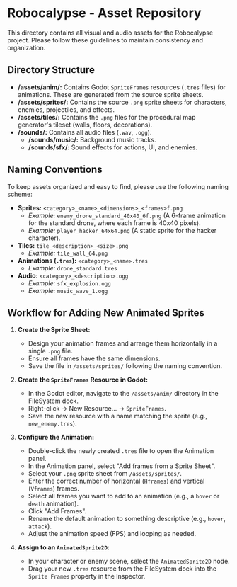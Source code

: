 # Robocalypse - Asset Repository

This directory contains all visual and audio assets for the Robocalypse project. Please follow these guidelines to maintain consistency and organization.

## Directory Structure

- **/assets/anim/:** Contains Godot `SpriteFrames` resources (`.tres` files) for animations. These are generated from the source sprite sheets.
- **/assets/sprites/:** Contains the source `.png` sprite sheets for characters, enemies, projectiles, and effects.
- **/assets/tiles/:** Contains the `.png` files for the procedural map generator's tileset (walls, floors, decorations).
- **/sounds/:** Contains all audio files (`.wav`, `.ogg`).
  - **/sounds/music/:** Background music tracks.
  - **/sounds/sfx/:** Sound effects for actions, UI, and enemies.

## Naming Conventions

To keep assets organized and easy to find, please use the following naming scheme:

- **Sprites:** `<category>_<name>_<dimensions>_<frames>f.png`
  - *Example:* `enemy_drone_standard_40x40_6f.png` (A 6-frame animation for the standard drone, where each frame is 40x40 pixels).
  - *Example:* `player_hacker_64x64.png` (A static sprite for the hacker character).
- **Tiles:** `tile_<description>_<size>.png`
  - *Example:* `tile_wall_64.png`
- **Animations (`.tres`):** `<category>_<name>.tres`
  - *Example:* `drone_standard.tres`
- **Audio:** `<category>_<description>.ogg`
  - *Example:* `sfx_explosion.ogg`
  - *Example:* `music_wave_1.ogg`

## Workflow for Adding New Animated Sprites

1. **Create the Sprite Sheet:**
   - Design your animation frames and arrange them horizontally in a single `.png` file.
   - Ensure all frames have the same dimensions.
   - Save the file in `/assets/sprites/` following the naming convention.

2. **Create the `SpriteFrames` Resource in Godot:**
   - In the Godot editor, navigate to the `/assets/anim/` directory in the FileSystem dock.
   - Right-click -> New Resource... -> `SpriteFrames`.
   - Save the new resource with a name matching the sprite (e.g., `new_enemy.tres`).

3. **Configure the Animation:**
   - Double-click the newly created `.tres` file to open the Animation panel.
   - In the Animation panel, select "Add frames from a Sprite Sheet".
   - Select your `.png` sprite sheet from `/assets/sprites/`.
   - Enter the correct number of horizontal (`Hframes`) and vertical (`Vframes`) frames.
   - Select all frames you want to add to an animation (e.g., a `hover` or `death` animation).
   - Click "Add Frames".
   - Rename the default animation to something descriptive (e.g., `hover`, `attack`).
   - Adjust the animation speed (FPS) and looping as needed.

4. **Assign to an `AnimatedSprite2D`:**
   - In your character or enemy scene, select the `AnimatedSprite2D` node.
   - Drag your new `.tres` resource from the FileSystem dock into the `Sprite Frames` property in the Inspector.
